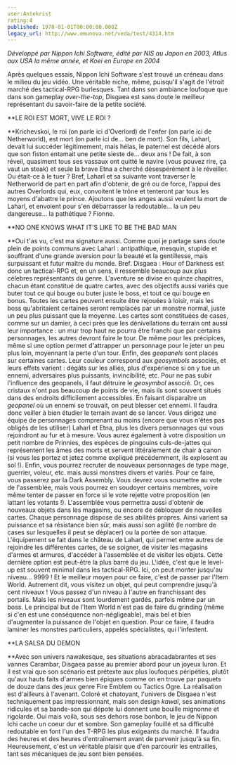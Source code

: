 ```yaml
---
user:Antekrist
rating:4
published: 1970-01-01T00:00:00.000Z
legacy_url: http://www.emunova.net/veda/test/4314.htm
---
```

_Développé par Nippon Ichi Software, édité par NIS au Japon en 2003, Atlus aux USA la même année, et Koei en Europe en 2004_   

  

Après quelques essais, Nippon Ichi Software s'est trouvé un créneau dans le milieu du jeu vidéo. Une véritable niche, même, puisqu'il s'agit de l'étroit marché des tactical-RPG burlesques. Tant dans son ambiance loufoque que dans son gameplay _over-the-top_, Disgaea est sans doute le meilleur représentant du savoir-faire de la petite société.   

  

**LE ROI EST MORT, VIVE LE ROI ?  

**Krichevskoi, le roi (on parle ici d'Overlord) de l'enfer (on parle ici de Netherworld), est mort (on parle ici de... ben de mort). Son fils, Laharl, devait lui succéder légitimement, mais hélas, le paternel est décédé alors que son fiston entamait une petite sieste de... deux ans ! De fait, à son réveil, quasiment tous ses vassaux ont quitté le navire (vous pouvez rire, ça vaut un steak) et seule la brave Etna a cherché désespérément à le réveiller. Ou était-ce à le tuer ? Bref, Laharl et sa suivante vont traverser le Netherworld de part en part afin d'obtenir, de gré ou de force, l'appui des autres Overlords qui, eux, convoitent le trône et tenteront par tous les moyens d'abattre le prince. Ajoutons que les anges aussi veulent la mort de Laharl, et envoient pour s'en débarrasser la redoutable... la un peu dangereuse... la pathétique ? Fionne.   

  

**NO ONE KNOWS WHAT IT'S LIKE TO BE THE BAD MAN  

**Oui t'as vu, c'est ma signature aussi. Comme quoi je partage sans doute plein de points communs avec Laharl : antipathique, mesquin, stupide et souffrant d'une grande aversion pour la beauté et la gentillesse, mais surpuissant et futur maître du monde. Bref. Disgaea : Hour of Darkness est donc un tactical-RPG et, en un sens, il ressemble beaucoup aux plus célebres représentants du genre. L'aventure se divise en quinze chapitres, chacun étant constitué de quatre cartes, avec des objectifs aussi variés que buter tout ce qui bouge ou buter juste le boss, et tout ce qui bouge en bonus. Toutes les cartes peuvent ensuite être rejouées à loisir, mais les boss qu'abritaient certaines seront remplacés par un monstre normal, juste un peu plus puissant que la moyenne. Les cartes sont constituées de cases, comme sur un damier, à ceci près que les dénivellations du terrain ont aussi leur importance : un mur trop haut ne pourra être franchi que par certains personnages, les autres devront faire le tour. De même pour les précipices, même si une option permet d'attrapper un personnage pour le jeter un peu plus loin, moyennant la perte d'un tour. Enfin, des _geopanels_ sont placés sur certaines cartes. Leur couleur correspond aux _geosymbols_ associés, et leurs effets varient : dégâts sur les alliés, plus d'expérience si on y tue un ennemi, adversaires plus puissants, invincibilité, etc. Pour ne pas subir l'influence des geopanels, il faut détruire le _geosymbol_ associé. Or, ces cristaux n'ont pas beaucoup de points de vie, mais ils sont souvent situés dans des endroits difficilement accessibles. En faisant disparaître un _geopanel_ où un ennemi se trouvait, on peut blesser cet ennemi. Il faudra donc veiller à bien étudier le terrain avant de se lancer. Vous dirigez une équipe de personnages comprenant au moins (encore que vous n'êtes pas obligés de les utiliser) Laharl et Etna, plus les divers personnages qui vous rejoindront au fur et à mesure. Vous aurez également à votre disposition un petit nombre de Prinnies, des espèces de pingouins culs-de-jattes qui représentent les âmes des morts et servent littéralement de chair à canon (si vous les portez et jetez comme expliqué précédemment, ils explosent au sol !). Enfin, vous pourrez recruter de nouveaux personnages de type mage, guerrier, voleur, etc. mais aussi monstres divers et variés. Pour ce faire, vous passerez par la Dark Assembly. Vous devrez vous soumettre au vote de l'assemblée, mais vous pourrez en soudoyer certains membres, voire même tenter de passer en force si le vote rejette votre proposition (en lattant les votants !). L'assemblée vous permettra aussi d'obtenir de nouveaux objets dans les magasins, ou encore de débloquer de nouvelles cartes. Chaque personnage dispose de ses abilités propres. Ainsi varient sa puissance et sa résistance bien sûr, mais aussi son agilité (le nombre de cases sur lesquelles il peut se déplacer) ou la portée de son attaque. L'équipement se fait dans le château de Laharl, qui permet entre autres de rejoindre les différentes cartes, de se soigner, de visiter les magasins d'armes et armures, d'accéder à l'assemblée et de visiter les objets. Cette dernière option est peut-être la plus barré du jeu. L'idée, c'est que le level-up est souvent minimal dans les tactical-RPG. Ici, on peut monter jusqu'au niveau... 9999 ! Et le meilleur moyen pour ce faire, c'est de passer par l'Item World. Autrement dit, vous visitez un objet, qui peut comprendre jusqu'à cent niveaux ! Vous passez d'un niveau à l'autre en franchissant des portails. Mais les niveaux sont lourdement gardés, parfois même par un boss. Le principal but de l'Item World n'est pas de faire du grinding (même si c'en est une conséquence non-négligeable), mais bel et bien d'augmenter la puissance de l'objet en question. Pour ce faire, il faudra laminer les monstres particuliers, appelés spécialistes, qui l'infestent.   

  

**LA SALSA DU DEMON  

**Avec son univers nawakesque, ses situations abracadabrantes et ses vannes Carambar, Disgaea passe au premier abord pour un joyeux luron. Et il est vrai que son scénario est prétexte aux plus loufoques péripéties, plutôt qu'aux hauts faits d'armes bien épiques comme on en trouve par paquets de douze dans des jeux genre Fire Emblem ou Tactics Ogre. La réalisation est d'ailleurs à l'avenant. Coloré et chatoyant, l'univers de Disgaea n'est techniquement pas impressionnant, mais son design _kawaï_, ses animations ridicules et sa bande-son qui dépote lui donnent une bouille mignonne et rigolarde. Oui mais voilà, sous ses dehors rose bonbon, le jeu de Nippon Ichi cache un coeur dur et sombre. Son gameplay fouillé et sa difficulté redoutable en font l'un des T-RPG les plus exigeants du marché. Il faudra des heures et des heures d'entraînement avant de parvenir jusqu'à sa fin. Heureusement, c'est un véritable plaisir que d'en parcourir les entrailles, tant ses mécaniques de jeu sont bien pensées.